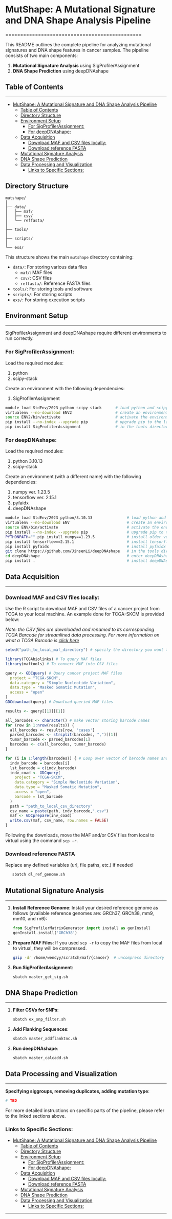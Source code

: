 # MutShape: A Mutational Signature and DNA Shape Analysis Pipeline
==============================================

This README outlines the complete pipeline for analyzing mutational signatures and DNA shape features in cancer samples. The pipeline consists of two main components:

1. **Mutational Signature Analysis** using SigProfilerAssignment
2. **DNA Shape Prediction** using deepDNAshape

## Table of Contents
-----------------

- [MutShape: A Mutational Signature and DNA Shape Analysis Pipeline](#mutshape-a-mutational-signature-and-dna-shape-analysis-pipeline)
  - [Table of Contents](#table-of-contents)
  - [Directory Structure](#directory-structure)
  - [Environment Setup](#environment-setup)
    - [For SigProfilerAssignment:](#for-sigprofilerassignment)
    - [For deepDNAshape:](#for-deepdnashape)
  - [Data Acquisition](#data-acquisition)
    - [Download MAF and CSV files locally:](#download-maf-and-csv-files-locally)
    - [Download reference FASTA](#download-reference-fasta)
  - [Mutational Signature Analysis](#mutational-signature-analysis)
  - [DNA Shape Prediction](#dna-shape-prediction)
  - [Data Processing and Visualization](#data-processing-and-visualization)
    - [Links to Specific Sections:](#links-to-specific-sections)

## Directory Structure

```
mutshape/
│
├── data/
│   ├── maf/
│   ├── csv/
│   └── reffasta/
│
├── tools/
│
├── scripts/
│
└── exs/
```

This structure shows the main `mutshape` directory containing:
- `data/`: For storing various data files
  - `maf/`: MAF files
  - `csv/`: CSV files
  - `reffasta/`: Reference FASTA files
- `tools/`: For storing tools and software
- `scripts/`: For storing scripts
- `exs/`: For storing execution scripts

## Environment Setup
-------------------
SigProfilerAssignment and deepDNAshape require different environments to run correctly.

### For SigProfilerAssignment:
Load the required modules:
1. python
2. scipy-stack
   
Create an environment with the following dependencies:
1. SigProfilerAssignment

```bash
module load StdEnv/2023 python scipy-stack      # load python and scipy-stack
virtualenv --no-download ENV2                   # create an environment (in this case named ENV2)
source ENV2/bin/activate                        # activate the environment
pip install --no-index --upgrade pip            # upgrade pip to the latest version
pip install SigProfilerAssignment               # in the tools directory, install SigProfilerAssignment (it will be in your environment the next time you activate it)

```

### For deepDNAshape:
Load the required modules:
1. python 3.10.13
2. scipy-stack
   
Create an environment (with a different name) with the following dependencies:
1. numpy ver. 1.23.5
2. tensorflow ver. 2.15.1
3. pyfaidx
4. deepDNAshape

```bash
module load StdEnv/2023 python/3.10.13               # load python and scipy-stack
virtualenv --no-download ENV                         # create an environment (in this case named ENV)
source ENV/bin/activate                              # activate the environment
pip install --no-index --upgrade pip                 # upgrade pip to the latest version
PYTHONPATH="" pip install numpy==1.23.5              # install older version to override version from scipy-stack
pip install tensorflow==2.15.1                       # install tensorflow ver. 2.15.1 
pip install pyfaidx                                  # install pyfaidx
git clone https://github.com/JinsenLi/deepDNAshape   # in the tools directory, clone deepDNAshape repository
cd deepDNAshape                                      # enter deepDNAshape repository
pip install .                                        # install deepDNAshape
```

## Data Acquisition
------------------

### Download MAF and CSV files locally:

Use the R script to download MAF and CSV files of a cancer project from TCGA to your local machine. An example done for TCGA-SKCM is provided below:

*Note: the CSV files are downloaded and renamed to its corresponding TCGA Barcode for streamlined data processing. For more information on what a TCGA Barcode is [click here](https://docs.gdc.cancer.gov/Encyclopedia/pages/TCGA_Barcode/)*

```r
setwd("path_to_local_maf_directory") # specify the directory you want the files to be stored in

library(TCGAbiolinks) # To query MAF files
library(maftools) # To convert MAF into CSV files

query <- GDCquery( # Query cancer project MAF files
  project = "TCGA-SKCM", 
  data.category = "Simple Nucleotide Variation",
  data.type = "Masked Somatic Mutation",
  access = "open"
)
GDCdownload(query) # Download queried MAF files

results <- query[[1]][[1]]

all_barcodes <- character() # make vector storing barcode names
for (row in 1:nrow(results)) {
  all_barcodes <- results[row, 'cases']
  parsed_barcodes <- strsplit(barcodes, ",")[[1]]
  tumor_barcode <- parsed_barcodes[1]
  barcodes <- c(all_barcodes, tumor_barcode)
}

for (i in 1:length(barcodes)) { # Loop over vector of barcode names and save files to CSV
  indv_barcode = barcodes[i]
  lst_barcode = c(indv_barcode)
  indv_coad <- GDCquery(
    project = "TCGA-SKCM", 
    data.category = "Simple Nucleotide Variation",
    data.type = "Masked Somatic Mutation",
    access = "open",
    barcode = lst_barcode
  )
  path = "path_to_local_csv_directory"
  csv_name = paste(path, indv_barcode,".csv")
  maf <- GDCprepare(inv_coad)
  write.csv(maf, csv_name, row.names = FALSE)
}
```
Following the downloads, move the MAF and/or CSV files from local to virtual using the command `scp -r`.

### Download reference FASTA

Replace any defined variables (url, file paths, etc.) if needed

```bash
   sbatch dl_ref_genome.sh
```

## Mutational Signature Analysis
------------------------------

1. **Install Reference Genome**:
Install your desired reference genome as follows (available reference genomes are: GRCh37, GRCh38, mm9, mm10, and rn6):

   ```python
   from SigProfilerMatrixGenerator import install as genInstall
   genInstall.install('GRCh38')
   ```

1. **Prepare MAF Files**:
If you used `scp -r` to copy the MAF files from local to virtual, they will be compressed.

   ```bash
   gzip -dr /home/wendyy/scratch/maf/{cancer}  # uncompress directory containing maf.gz files
   ```

1. **Run SigProfilerAssignment**:
   ```bash
   sbatch master_get_sig.sh
   ```

## DNA Shape Prediction
----------------------

1. **Filter CSVs for SNPs**:
   ```bash
   sbatch ex_snp_filter.sh
   ```

2. **Add Flanking Sequences**:
   ```bash
   sbatch master_addflanktnc.sh
   ```

3. **Run deepDNAshape**:
   ```bash
   sbatch master_calcadd.sh
   ```

## Data Processing and Visualization
-----------------------------------

**Specifying siggroups, removing duplicates, adding mutation type**:
```bash
# TBD
```


For more detailed instructions on specific parts of the pipeline, please refer to the linked sections above.

### Links to Specific Sections:

- [MutShape: A Mutational Signature and DNA Shape Analysis Pipeline](#mutshape-a-mutational-signature-and-dna-shape-analysis-pipeline)
  - [Table of Contents](#table-of-contents)
  - [Directory Structure](#directory-structure)
  - [Environment Setup](#environment-setup)
    - [For SigProfilerAssignment:](#for-sigprofilerassignment)
    - [For deepDNAshape:](#for-deepdnashape)
  - [Data Acquisition](#data-acquisition)
    - [Download MAF and CSV files locally:](#download-maf-and-csv-files-locally)
    - [Download reference FASTA](#download-reference-fasta)
  - [Mutational Signature Analysis](#mutational-signature-analysis)
  - [DNA Shape Prediction](#dna-shape-prediction)
  - [Data Processing and Visualization](#data-processing-and-visualization)
    - [Links to Specific Sections:](#links-to-specific-sections)

---
